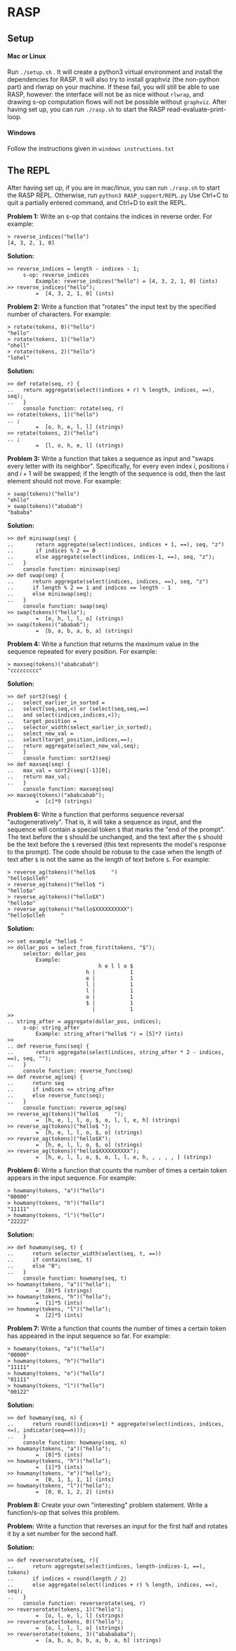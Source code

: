 # RASP 

## Setup
#### Mac or Linux
Run `./setup.sh` . It will create a python3 virtual environment and install the dependencies for RASP. It will also try to install graphviz (the non-python part) and rlwrap on your machine. If these fail, you will still be able to use RASP, however: the interface will not be as nice without `rlwrap`, and drawing s-op computation flows will not be possible without `graphviz`. 
After having set up, you can run `./rasp.sh` to start the RASP read-evaluate-print-loop. 

#### Windows
Follow the instructions given in `windows instructions.txt`

## The REPL
After having set up, if you are in mac/linux, you can run `./rasp.sh` to start the RASP REPL. Otherwise, run `python3 RASP_support/REPL.py`
Use Ctrl+C to quit a partially entered command, and Ctrl+D to exit the REPL.


**Problem 1:**
Write an s-op that contains the indices in reverse order.
For example:
```
> reverse_indices("hello")
[4, 3, 2, 1, 0]
```

**Solution:**
```
>> reverse_indices = length - indices - 1;
     s-op: reverse_indices
         Example: reverse_indices("hello") = [4, 3, 2, 1, 0] (ints)
>> reverse_indices("hello");
         =  [4, 3, 2, 1, 0] (ints)
```

**Problem 2:**
Write a function that "rotates" the input text by the specified number of characters.
For example:
```
> rotate(tokens, 0)("hello")
"hello"
> rotate(tokens, 1)("hello")
"ohell"
> rotate(tokens, 2)("hello")
"lohel"
```

**Solution:**
```
>> def rotate(seq, r) {
..   return aggregate(select((indices + r) % length, indices, ==), seq);
..   }
     console function: rotate(seq, r)
>> rotate(tokens, 1)("hello")
.. ;
         =  [o, h, e, l, l] (strings)
>> rotate(tokens, 2)("hello")
.. ;
         =  [l, o, h, e, l] (strings)
```

**Problem 3:**
Write a function that takes a sequence as input and "swaps every letter with its neighbor".
Specifically, for every even index $i$, positions $i$ and $i+1$ will be swapped;
if the length of the sequence is odd, then the last element should not move.
For example:
```
> swap(tokens)("hello")
"ehllo"
> swap(tokens)("ababab")
"bababa"
```

**Solution:**
```
>> def miniswap(seq) {
..       return aggregate(select(indices, indices + 1, ==), seq, "z") 
..       if indices % 2 == 0
..       else aggregate(select(indices, indices-1, ==), seq, "z");
..   }
     console function: miniswap(seq)
>> def swap(seq) {
..      return aggregate(select(indices, indices, ==), seq, "z")
..      if length % 2 == 1 and indices == length - 1
..      else miniswap(seq);
..   }
     console function: swap(seq)
>> swap(tokens)("hello");
         =  [e, h, l, l, o] (strings)
>> swap(tokens)("ababab");
         =  [b, a, b, a, b, a] (strings)
```

**Problem 4:**
Write a function that returns the maximum value in the sequence repeated for every position.
For example:
```
> maxseq(tokens)("ababcabab")
"ccccccccc"
```

**Solution:**
```
>> def sort2(seq) {
..   select_earlier_in_sorted = 
..   select(seq,seq,<) or (select(seq,seq,==) 
..   and select(indices,indices,<));
..   target_position = 
..   selector_width(select_earlier_in_sorted);
..   select_new_val = 
..   select(target_position,indices,==);
..   return aggregate(select_new_val,seq);
..   }
     console function: sort2(seq)
>> def maxseq(seq) {
..   max_val = sort2(seq)[-1][0];
..   return max_val;
..   }
     console function: maxseq(seq)
>> maxseq(tokens)("ababcabab");
         =  [c]*9 (strings)
```

**Problem 6:**
Write a function that performs sequence reversal "autogeneratively".
That is, it will take a sequence as input, and the sequence will contain a special token `$` that marks the "end of the prompt".
The text before the `$` should be unchanged, and the text after the `$` should be the text before the `$` reversed (this text represents the model's response to the prompt).
The code should be robuse to the case when the length of text after `$` is not the same as the length of text before `$`.
For example:
```
> reverse_ag(tokens)("hello$     ")
"hello$olleh"
> reverse_ag(tokens)("hello$ ")
"hello$o"
> reverse_ag(tokens)("hello$X")
"hello$o"
> reverse_ag(tokens)("hello$XXXXXXXXXX")
"hello$olleh     "
```

**Solution:**
```
>> set example "hello$ "
>> dollar_pos = select_from_first(tokens, "$");
     selector: dollar_pos
         Example:
                             h e l l o $  
                         h |           1  
                         e |           1  
                         l |           1  
                         l |           1  
                         o |           1  
                         $ |           1  
                           |           1  
>> 
.. string_after = aggregate(dollar_pos, indices);
     s-op: string_after
         Example: string_after("hello$ ") = [5]*7 (ints)
>> 
.. def reverse_func(seq) {
..       return aggregate(select(indices, string_after * 2 - indices, ==), seq, "");
..   }
     console function: reverse_func(seq)
>> def reverse_ag(seq) {
..      return seq 
..      if indices <= string_after 
..      else reverse_func(seq);
..   }
     console function: reverse_ag(seq)
>> reverse_ag(tokens)("hello$     ");
         =  [h, e, l, l, o, $, o, l, l, e, h] (strings)
>> reverse_ag(tokens)("hello$ ");
         =  [h, e, l, l, o, $, o] (strings)
>> reverse_ag(tokens)("hello$X");
         =  [h, e, l, l, o, $, o] (strings)
>> reverse_ag(tokens)("hello$XXXXXXXXXX");
         =  [h, e, l, l, o, $, o, l, l, e, h, , , , , ] (strings)
```

**Problem 6:**
Write a function that counts the number of times a certain token appears in the input sequence.
For example:
```
> howmany(tokens, "a")("hello")
"00000"
> howmany(tokens, "h")("hello")
"11111"
> howmany(tokens, "l")("hello")
"22222"
```

**Solution:**
```
>> def howmany(seq, t) {
..      return selector_width(select(seq, t, ==))
..      if contains(seq, t) 
..      else "0";
..   }
     console function: howmany(seq, t)
>> howmany(tokens, "a")("hello");
         =  [0]*5 (strings)
>> howmany(tokens, "h")("hello");
         =  [1]*5 (ints)
>> howmany(tokens, "l")("hello");
         =  [2]*5 (ints)
```

**Problem 7:**
Write a function that counts the number of times a certain token has appeared in the input sequence so far.
For example:
```
> howmany(tokens, "a")("hello")
"00000"
> howmany(tokens, "h")("hello")
"11111"
> howmany(tokens, "e")("hello")
"01111"
> howmany(tokens, "l")("hello")
"00122"
```

**Solution:**
```
>> def howmany(seq, n) {
..      return round((indices+1) * aggregate(select(indices, indices, <=), indicator(seq==n)));
..   }
     console function: howmany(seq, n)
>> howmany(tokens, "a")("hello");
         =  [0]*5 (ints)
>> howmany(tokens, "h")("hello");
         =  [1]*5 (ints)
>> howmany(tokens, "e")("hello");
         =  [0, 1, 1, 1, 1] (ints)
>> howmany(tokens, "l")("hello");
         =  [0, 0, 1, 2, 2] (ints)
```

**Problem 8:**
Create your own "interesting" problem statement.
Write a function/s-op that solves this problem.

**Problem:** Write a function that reverses an input for the first half and rotates it by a set number for the second half.

**Solution:**
```
>> def reverserotate(seq, r){
..      return aggregate(select(indices, length-indices-1, ==), tokens) 
..      if indices < round(length / 2)
..      else aggregate(select((indices + r) % length, indices, ==), seq);
..   }
     console function: reverserotate(seq, r)
>> reverserotate(tokens, 1)("hello");
         =  [o, l, e, l, l] (strings)
>> reverserotate(tokens, 0)("hello");
         =  [o, l, l, l, o] (strings)
>> reverserotate(tokens, 3)("ababababa");
         =  [a, b, a, b, b, a, b, a, b] (strings)
```